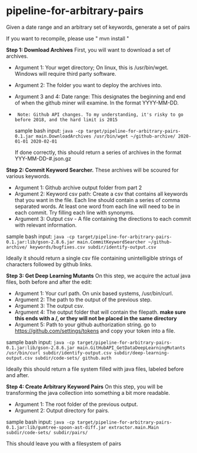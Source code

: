 # pipeline-for-arbitrary-pairs
Given a date range and an arbitrary set of keywords, generate a set of pairs

If you want to recompile, please use " mvn install "

**Step 1: Download Archives**
  First, you will want to download a set of archives. 

-    Argument 1: Your wget directory; On linux, this is /usr/bin/wget. Windows will require third party software.
-    Argument 2: The folder you want to deploy the archives into. 
-    Argument 3 and 4: Date range: This designates the beginning and end of when the github miner will examine. In the format YYYY-MM-DD. 
-      Note: Github API changes. To my understanding, it's risky to go before 2018, and the hard limit is 2015

  sample bash input:
    `java -cp target/pipeline-for-arbitrary-pairs-0.1.jar main.DownloadArchives /usr/bin/wget ~/github-archive/ 2020-01-01 2020-02-01`

  If done correctly, this should return a series of archives in the format YYY-MM-DD-#.json.gz
  
**Step 2: Commit Keyword Searcher.**
  These archives will be scoured for various keywords.
  
-    Argument 1: Github archive output folder from part 2
-    Argument 2: Keyword csv path: Create a csv that contains all keywords that you want in the file. Each line should contain a series of comma separated words. At least one word from each line will need to be in each commit. Try filling each line with synonyms. 
-    Argument 3: Output csv - A file containing the directions to each commit with relevant information.

  sample bash input:
    `java -cp target/pipeline-for-arbitrary-pairs-0.1.jar:lib/gson-2.8.6.jar main.CommitKeywordSearcher ~/github-archive/ keywords/bugfixes.csv subdir/identify-output.csv`
    
  Ideally it should return a single csv file containing unintelligible strings of characters followed by github links.

**Step 3: Get Deep Learning Mutants**
  On this step, we acquire the actual java files, both before and after the edit:
  
-    Argument 1: Your curl path. On unix based systems, /usr/bin/curl. 
-    Argument 2: The path to the output of the previous step.
-    Argument 3: The output csv.
-    Argument 4: The output folder that will contain the filepath. **make sure this ends with a /, or they will not be placed in the same directory**
-    Argument 5: Path to your github authorization string. go to https://github.com/settings/tokens and copy your token into a file.

  sample bash input:
    `java -cp target/pipeline-for-arbitrary-pairs-0.1.jar:lib/gson-2.8.6.jar main.GitHubAPI_GetDataDeepLearningMutants /usr/bin/curl subdir/identify-output.csv subdir/deep-learning-output.csv subdir/code-sets/ github.auth`
  
  Ideally this should return a file system filled with java files, labeled before and after.
  
**Step 4: Create Arbitrary Keyword Pairs**
  On this step, you will be transforming the java collection into something a bit more readable.
  
  - Argument 1: The root folder of the previous output.
  - Argument 2: Output directory for pairs.
  
  sample bash input:
    `java -cp target/pipeline-for-arbitrary-pairs-0.1.jar:lib/gumtree-spoon-ast-diff.jar extractor.main.Main subdir/code-sets/ subdir/pairs/`

This should leave you with a filesystem of pairs
